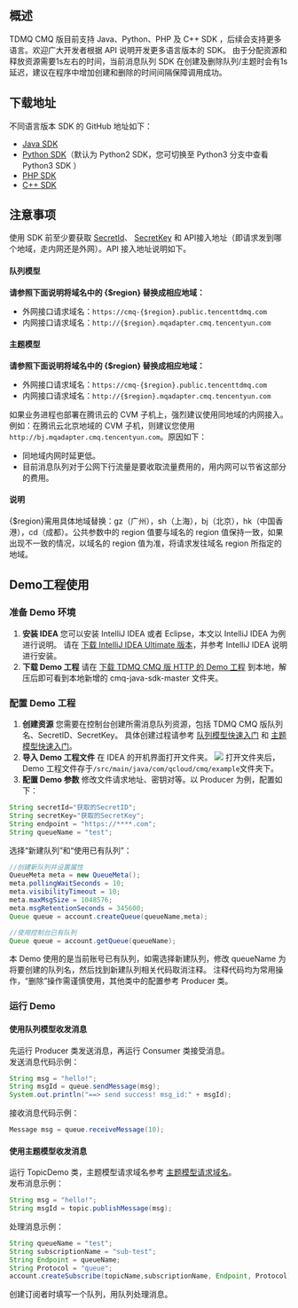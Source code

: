 ## 概述
TDMQ CMQ 版目前支持 Java、Python、PHP 及 C++ SDK ，后续会支持更多语言。欢迎广大开发者根据 API 说明开发更多语言版本的 SDK。
由于分配资源和释放资源需要1s左右的时间，当前消息队列 SDK 在创建及删除队列/主题时会有1s延迟，建议在程序中增加创建和删除的时间间隔保障调用成功。

## 下载地址

不同语言版本 SDK 的 GitHub 地址如下：
- [Java SDK](https://github.com/tencentyun/cmq-java-sdk)
- [Python SDK](https://github.com/tencentyun/cmq-python-sdk)（默认为 Python2 SDK，您可切换至 Python3 分支中查看 Python3 SDK ）
- [PHP SDK](https://github.com/tencentyun/cmq-php-sdk)
- [C++ SDK](https://github.com/tencentyun/cmq-cpp-sdk)

## 注意事项
使用 SDK 前至少要获取 [SecretId](https://console.cloud.tencent.com/capi)、 [SecretKey](https://console.cloud.tencent.com/capi) 和 API接入地址（即请求发到哪个地域，走内网还是外网）。API 接入地址说明如下。

#### 队列模型
**请参照下面说明将域名中的 {$region} 替换成相应地域：**

- 外网接口请求域名：`https://cmq-{$region}.public.tencenttdmq.com`
- 内网接口请求域名：`http://{$region}.mqadapter.cmq.tencentyun.com`


#### 主题模型 [](id:topic)
**请参照下面说明将域名中的 {$region} 替换成相应地域：**
- 外网接口请求域名：`https://cmq-{$region}.public.tencenttdmq.com`
- 内网接口请求域名：`http://{$region}.mqadapter.cmq.tencentyun.com`

如果业务进程也部署在腾讯云的 CVM 子机上，强烈建议使用同地域的内网接入。例如：在腾讯云北京地域的 CVM 子机，则建议您使用 `http://bj.mqadapter.cmq.tencentyun.com`。原因如下：
- 同地域内网时延更低。
- 目前消息队列对于公网下行流量是要收取流量费用的，用内网可以节省这部分的费用。

#### 说明
{$region}需用具体地域替换：gz（广州），sh（上海），bj（北京），hk（中国香港），cd（成都）。公共参数中的 region 值要与域名的 region 值保持一致，如果出现不一致的情况，以域名的 region 值为准，将请求发往域名 region 所指定的地域。


## Demo工程使用
### 准备 Demo 环境
1. **安装 IDEA**
您可以安装 IntelliJ IDEA 或者 Eclipse，本文以 IntelliJ IDEA 为例进行说明。
请在 [下载 IntelliJ IDEA Ultimate 版本](https://www.jetbrains.com/idea/)，并参考 IntelliJ IDEA 说明进行安装。
2. **下载 Demo 工程**
请在 [下载 TDMQ CMQ 版 HTTP 的 Demo 工程](https://github.com/tencentyun/cmq-java-sdk) 到本地，解压后即可看到本地新增的 cmq-java-sdk-master 文件夹。


### 配置 Demo 工程
1. **创建资源**
您需要在控制台创建所需消息队列资源，包括 TDMQ CMQ 版队列名、SecretID、SecretKey。
具体创建过程请参考 [队列模型快速入门](https://cloud.tencent.com/document/product/1496/61006) 和 [主题模型快速入门](https://cloud.tencent.com/document/product/1496/61005)。
2. **导入 Demo 工程文件**
在 IDEA 的开机界面打开文件夹。
![](https://main.qcloudimg.com/raw/8a3ba96ef290ad50f6f0d20c01594f5d.png)
打开文件夹后，Demo 工程文件存于`/src/main/java/com/qcloud/cmq/example`文件夹下。
3. **配置 Demo 参数**
修改文件请求地址、密钥对等。以 Producer 为例，配置如下：
```java
String secretId="获取的SecretID";
String secretKey="获取的SecretKey";
String endpoint = "https://****.com";
String queueName = "test";
```
选择“新建队列”和“使用已有队列”：
```java
//创建新队列并设置属性
QueueMeta meta = new QueueMeta();
meta.pollingWaitSeconds = 10;
meta.visibilityTimeout = 10;
meta.maxMsgSize = 1048576;
meta.msgRetentionSeconds = 345600;
Queue queue = account.createQueue(queueName,meta);
```
```java
//使用控制台已有队列
Queue queue = account.getQueue(queueName);
```
本 Demo 使用的是当前账号已有队列，如需选择新建队列，修改 queueName 为将要创建的队列名，然后找到新建队列相关代码取消注释。
注释代码均为常用操作，“删除”操作需谨慎使用，其他类中的配置参考 Producer 类。

### 运行 Demo
#### 使用队列模型收发消息
先运行 Producer 类发送消息，再运行 Consumer 类接受消息。  
发送消息代码示例：
```java
String msg = "hello!";
String msgId = queue.sendMessage(msg);
System.out.println("==> send success! msg_id:" + msgId);
```
接收消息代码示例：
```java
Message msg = queue.receiveMessage(10);
```
#### 使用主题模型收发消息
运行 TopicDemo 类，主题模型请求域名参考 [主题模型请求域名](#topic)。  
发布消息示例：

```java
String msg = "hello!";
String msgId = topic.publishMessage(msg);
```
处理消息示例：
```java
String queueName = "test";
String subscriptionName = "sub-test";
String Endpoint = queueName;
String Protocol = "queue";
account.createSubscribe(topicName,subscriptionName, Endpoint, Protocol);
```
创建订阅者时填写一个队列，用队列处理消息。

